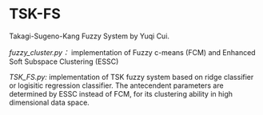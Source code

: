 # TSK-FS
Takagi-Sugeno-Kang Fuzzy System by Yuqi Cui.

*fuzzy_cluster.py：* implementation of Fuzzy c-means (FCM) and Enhanced Soft Subspace Clustering (ESSC)

*TSK_FS.py:* implementation of TSK fuzzy system based on ridge classifier or logisitic regression classifier. The antecendent parameters are determined by ESSC instead of FCM, for its clustering ability in high dimensional data space.

